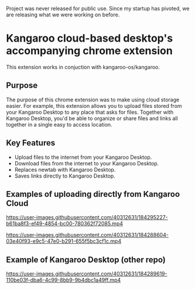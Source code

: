 Project was never released for public use. Since my startup has pivoted, we are releasing what we were working on before.
# Kangaroo cloud-based desktop's accompanying chrome extension

This extension works in conjuction with kangaroo-os/kangaroo.

## Purpose
The purpose of this chrome extension was to make using cloud storage easier. For example, this extension allows you to upload files stored from your Kangaroo Desktop to any place that asks for files. Together with Kangaroo Desktop, you'd be able to organize or share files and links all together in a single easy to access location.

## Key Features
- Upload files to the internet from your Kangaroo Desktop.
- Download files from the internet to your Kangaroo Desktop.
- Replaces newtab with Kangaroo Desktop.
- Saves links directly to Kangaroo Desktop.

## Examples of uploading directly from Kangaroo Cloud

https://user-images.githubusercontent.com/40312631/184295227-b61ba8f3-ef49-4854-bc00-780362f72085.mp4

https://user-images.githubusercontent.com/40312631/184288604-03e40f93-e9c5-47e0-b291-655f5bc3cf1c.mp4


## Example of Kangaroo Desktop (other repo)
https://user-images.githubusercontent.com/40312631/184289619-110be03f-dba6-4c99-8bb9-9b4dbc1a49ff.mp4

